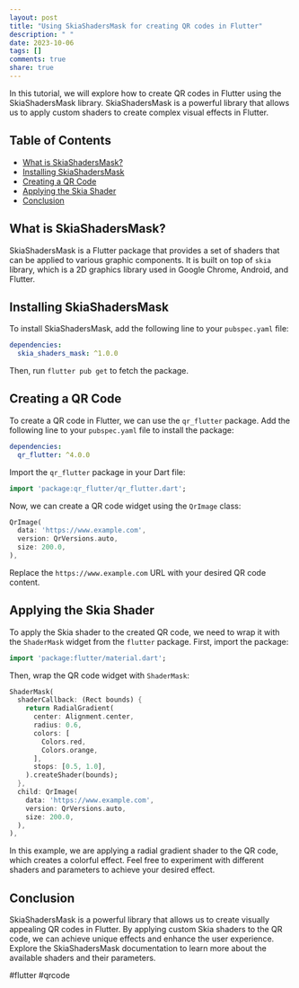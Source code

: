 ```yaml
---
layout: post
title: "Using SkiaShadersMask for creating QR codes in Flutter"
description: " "
date: 2023-10-06
tags: []
comments: true
share: true
---
```


In this tutorial, we will explore how to create QR codes in Flutter using the SkiaShadersMask library. SkiaShadersMask is a powerful library that allows us to apply custom shaders to create complex visual effects in Flutter.

## Table of Contents
- [What is SkiaShadersMask?](#what-is-skiashadersmask)
- [Installing SkiaShadersMask](#installing-skiashadersmask)
- [Creating a QR Code](#creating-a-qr-code)
- [Applying the Skia Shader](#applying-the-skia-shader)
- [Conclusion](#conclusion)

## What is SkiaShadersMask?

SkiaShadersMask is a Flutter package that provides a set of shaders that can be applied to various graphic components. It is built on top of `skia` library, which is a 2D graphics library used in Google Chrome, Android, and Flutter.

## Installing SkiaShadersMask

To install SkiaShadersMask, add the following line to your `pubspec.yaml` file:

```yaml
dependencies:
  skia_shaders_mask: ^1.0.0
```

Then, run `flutter pub get` to fetch the package.

## Creating a QR Code

To create a QR code in Flutter, we can use the `qr_flutter` package. Add the following line to your `pubspec.yaml` file to install the package:

```yaml
dependencies:
  qr_flutter: ^4.0.0
```

Import the `qr_flutter` package in your Dart file:

```dart
import 'package:qr_flutter/qr_flutter.dart';
```

Now, we can create a QR code widget using the `QrImage` class:

```dart
QrImage(
  data: 'https://www.example.com',
  version: QrVersions.auto,
  size: 200.0,
),
```

Replace the `https://www.example.com` URL with your desired QR code content.

## Applying the Skia Shader

To apply the Skia shader to the created QR code, we need to wrap it with the `ShaderMask` widget from the `flutter` package. First, import the package:

```dart
import 'package:flutter/material.dart';
```

Then, wrap the QR code widget with `ShaderMask`:

```dart
ShaderMask(
  shaderCallback: (Rect bounds) {
    return RadialGradient(
      center: Alignment.center,
      radius: 0.6,
      colors: [
        Colors.red,
        Colors.orange,
      ],
      stops: [0.5, 1.0],
    ).createShader(bounds);
  },
  child: QrImage(
    data: 'https://www.example.com',
    version: QrVersions.auto,
    size: 200.0,
  ),
),
```

In this example, we are applying a radial gradient shader to the QR code, which creates a colorful effect. Feel free to experiment with different shaders and parameters to achieve your desired effect.

## Conclusion

SkiaShadersMask is a powerful library that allows us to create visually appealing QR codes in Flutter. By applying custom Skia shaders to the QR code, we can achieve unique effects and enhance the user experience. Explore the SkiaShadersMask documentation to learn more about the available shaders and their parameters.

#flutter #qrcode